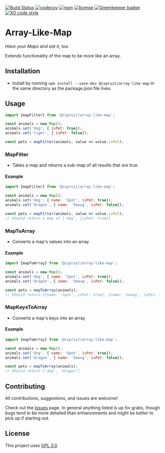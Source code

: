 [![Build Status](https://travis-ci.com/CassandraSpruit/Array-Like-Map.svg?branch=master)](https://travis-ci.com/CassandraSpruit/Array-Like-Map)
[![codecov](https://codecov.io/gh/CassandraSpruit/Array-Like-Maps/branch/master/graph/badge.svg)](https://codecov.io/gh/CassandraSpruit/Array-Like-Map)
[![npm](https://img.shields.io/npm/v/@cspruit/array-like-map)](https://www.npmjs.com/package/@cspruit/array-like-maps)
[![license](https://img.shields.io/github/license/CassandraSpruit/Array-Like-Map)](https://github.com/CassandraSpruit/Array-Like-Maps/blob/master/LICENSE)
[![Greenkeeper badge](https://badges.greenkeeper.io/CassandraSpruit/Array-Like-Map.svg)](https://greenkeeper.io/)
[![XO code style](https://img.shields.io/badge/code_style-XO-5ed9c7.svg)](https://github.com/xojs/xo)

# Array-Like-Map
_Have your Maps and eat it, too._

Extends functionality of the map to be more like an array.


## Installation

- Install by running ```npm install --save-dev @cspruit/array-like-map``` in the same directory as the package.json file lives.

## Usage

```javascript
import {mapFilter} from '@cspruit/array-like-map';

const animals = new Map();
animals.set('dog', { isPet: true});
animals.set('tiger', { isPet: false});

const pets = mapFilter(animals, value => value.isPet);
```

### MapFilter
- Takes a map and returns a sub-map of all results that are true.

#### Example
```javascript
import {mapFilter} from '@cspruit/array-like-map';

const animals = new Map();
animals.set('dog', { name: 'Spot', isPet: true});
animals.set('dragon', { name: 'Smaug', isPet: false});

const pets = mapFilter(animals, value => value.isPet);
// Should return a map of ['dog', {isPet: true}]
```

### MapToArray
- Converts a map's values into an array

#### Example
```javascript
import {mapToArray} from '@cspruit/array-like-map';

const animals = new Map();
animals.set('dog', { name: 'Spot', isPet: true});
animals.set('dragon', { name: 'Smaug', isPet: false});

const pets = mapToArray(animals);
// Should return [{name: 'Spot', isPet: true}, {name: 'Smaug', isPet: false}]
```

### MapKeysToArray
- Converts a map's keys into an array

#### Example
```javascript
import {mapToArray} from '@cspruit/array-like-map';

const animals = new Map();
animals.set('dog', { name: 'Spot', isPet: true});
animals.set('dragon', { name: 'Smaug', isPet: false});

const pets = mapToArray(animals);
// Should return ['dog', 'dragon']
```

## Contributing
All contributions, suggestions, and issues are welcome!

Check out the [Issues](https://github.com/CassandraSpruit/Array-Like-Map/issues) page. In general anything listed is up for grabs, though bugs tend to be more detailed than enhancements and might be better to pick up if starting out.

## License
This project uses [GPL 3.0](https://github.com/CassandraSpruit/Array-Like-Map/blob/master/LICENSE).